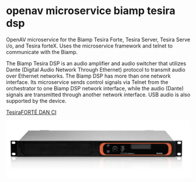 # openav microservice biamp tesira dsp

OpenAV microservice for the Biamp Tesira Forte, Tesira Server, Tesira Serve i/o, and Tesira forteX.  Uses the microservice framework and telnet to communicate with the Biamp.

The Biamp Tesira DSP is an audio amplifier and audio switcher that utilizes Dante (Digital Audio Network Through Ethernet) protocol to transmit audio over Ethernet networks. The Biamp DSP has more than one network interface.  Its microservice sends control signals via Telnet from the orchestrator to one Biamp DSP network interface, while the audio (Dante) signals are transmitted through another network interface.  USB audio is also supported by the device.

[TesiraFORTÉ DAN CI](https://products.biamp.com/product-details/-/o/ecom-item/911.0447.900/category/FE2B76B5-8575-4F44-87A5-740FA868662F%7C1FA10A0F-C874-4DCD-B041-3833A8B78ABC%7C204E989F-7D8B-4FB6-9BDD-C5B7739EBB65)

![](https://github.com/Dartmouth-OpenAV/microservice-biamp-tesira-dsp/blob/main/front.png?raw=true)
